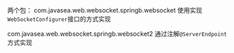 两个包：
com.javasea.web.websocket.springb.websocket
使用实现`WebSocketConfigurer`接口的方式实现

com.javasea.web.websocket.springb.websocket2
通过注解`@ServerEndpoint`方式实现
